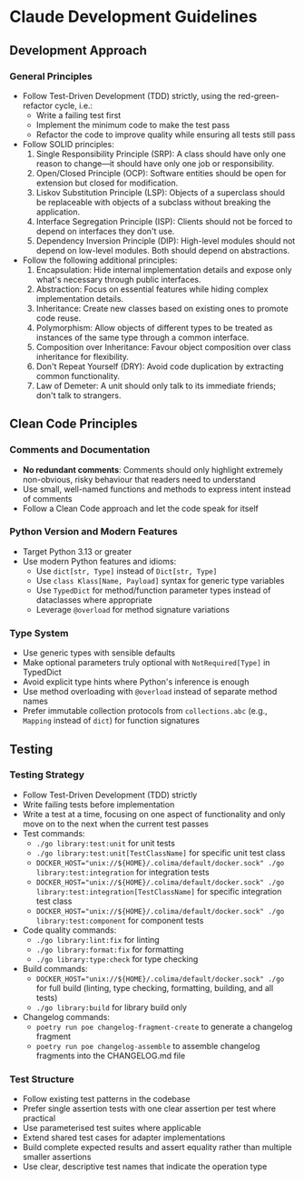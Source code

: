 # Claude Development Guidelines

## Development Approach

### General Principles

- Follow Test-Driven Development (TDD) strictly, using the red-green-refactor 
  cycle, i.e.:
  - Write a failing test first
  - Implement the minimum code to make the test pass
  - Refactor the code to improve quality while ensuring all tests still pass
- Follow SOLID principles:
  1. Single Responsibility Principle (SRP): A class should have only one reason 
     to change—it should have only one job or responsibility.
  2. Open/Closed Principle (OCP): Software entities should be open for extension
     but closed for modification.
  3. Liskov Substitution Principle (LSP): Objects of a superclass should be 
     replaceable with objects of a subclass without breaking the application.
  4. Interface Segregation Principle (ISP): Clients should not be forced to 
     depend on interfaces they don't use.
  5. Dependency Inversion Principle (DIP): High-level modules should not depend
     on low-level modules. Both should depend on abstractions.
- Follow the following additional principles:
  1. Encapsulation: Hide internal implementation details and expose only what's
     necessary through public interfaces.
  2. Abstraction: Focus on essential features while hiding complex 
     implementation details.
  3. Inheritance: Create new classes based on existing ones to promote code 
     reuse.
  4. Polymorphism: Allow objects of different types to be treated as instances 
     of the same type through a common interface.
  5. Composition over Inheritance: Favour object composition over class 
     inheritance for flexibility.
  6. Don't Repeat Yourself (DRY): Avoid code duplication by extracting common 
     functionality.
  7. Law of Demeter: A unit should only talk to its immediate friends; don't 
     talk to strangers.

## Clean Code Principles

### Comments and Documentation

- **No redundant comments**: Comments should only highlight extremely
  non-obvious, risky behaviour that readers need to understand
- Use small, well-named functions and methods to express intent instead of
  comments
- Follow a Clean Code approach and let the code speak for itself

### Python Version and Modern Features

- Target Python 3.13 or greater
- Use modern Python features and idioms:
  - Use `dict[str, Type]` instead of `Dict[str, Type]`
  - Use `class Klass[Name, Payload]` syntax for generic type variables
  - Use `TypedDict` for method/function parameter types instead of dataclasses 
    where appropriate
  - Leverage `@overload` for method signature variations

### Type System

- Use generic types with sensible defaults
- Make optional parameters truly optional with `NotRequired[Type]` in TypedDict
- Avoid explicit type hints where Python's inference is enough
- Use method overloading with `@overload` instead of separate method names
- Prefer immutable collection protocols from `collections.abc` (e.g., `Mapping` 
  instead of `dict`) for function signatures

## Testing

### Testing Strategy

- Follow Test-Driven Development (TDD) strictly
- Write failing tests before implementation
- Write a test at a time, focusing on one aspect of functionality and only move 
  on to the next when the current test passes
- Test commands:
  - `./go library:test:unit` for unit tests
  - `./go library:test:unit[TestClassName]` for specific unit test class
  - `DOCKER_HOST="unix://${HOME}/.colima/default/docker.sock" ./go library:test:integration` 
    for integration tests
  - `DOCKER_HOST="unix://${HOME}/.colima/default/docker.sock" ./go library:test:integration[TestClassName]` 
    for specific integration test class
  - `DOCKER_HOST="unix://${HOME}/.colima/default/docker.sock" ./go library:test:component`
    for component tests
- Code quality commands:
  - `./go library:lint:fix` for linting
  - `./go library:format:fix` for formatting
  - `./go library:type:check` for type checking
- Build commands:
  - `DOCKER_HOST="unix://${HOME}/.colima/default/docker.sock" ./go` for full 
    build (linting, type checking, formatting, building, and all tests)
  - `./go library:build` for library build only
- Changelog commands:
  - `poetry run poe changelog-fragment-create` to generate a changelog fragment
  - `poetry run poe changelog-assemble` to assemble changelog fragments into the
    CHANGELOG.md file

### Test Structure

- Follow existing test patterns in the codebase
- Prefer single assertion tests with one clear assertion per test where 
  practical
- Use parameterised test suites where applicable
- Extend shared test cases for adapter implementations
- Build complete expected results and assert equality rather than multiple
  smaller assertions
- Use clear, descriptive test names that indicate the operation type
